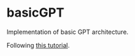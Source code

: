 # basicGPT

Implementation of basic GPT architecture.

Following [this tutorial](https://youtu.be/kCc8FmEb1nY?si=IbprTu6roAAj6ZH1).
